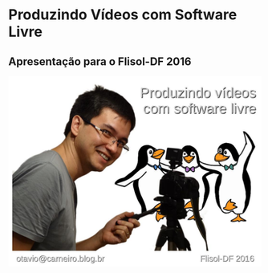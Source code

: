 # Produzindo Vídeos com Software Livre
## Apresentação para o Flisol-DF 2016

![](Flisol2016-Videos-Otavio.jpg)
